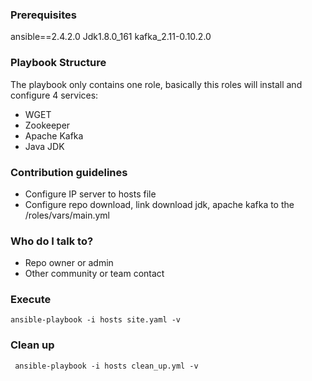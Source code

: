 ### Prerequisites ###

ansible==2.4.2.0
Jdk1.8.0_161
kafka_2.11-0.10.2.0

### Playbook Structure ###
The playbook only contains one role, basically this roles will install and configure 4 services:
* WGET
* Zookeeper
* Apache Kafka
* Java JDK


### Contribution guidelines ###
* Configure IP server to hosts file
* Configure repo download, link download jdk, apache kafka to the /roles/vars/main.yml

### Who do I talk to? ###

* Repo owner or admin
* Other community or team contact


### Execute ###
```ansible-playbook -i hosts site.yaml -v```

### Clean up ###
``` ansible-playbook -i hosts clean_up.yml -v```
